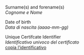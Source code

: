 Surname(s) and forename(s)  
*Cognome e Nome*  
**<fn> <gn>**

Date of birth  
*Data di nascita (aaaa-mm-gg)*  
**<dob>**

Unique Certifcate Identifier  
*Identificativo univoco del certificato*  
**<ci>**
[copia l’identificativo](iohandledlink://copy:<ci>)